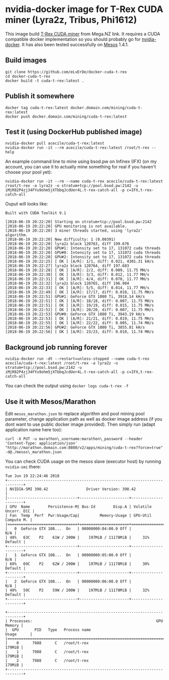 # nvidia-docker image for T-Rex CUDA miner (Lyra2z, Tribus, Phi1612)

This image build [T-Rex CUDA miner] from Mega.NZ link.
It requires a CUDA compatible docker implementation so you should probably go
for [nvidia-docker].
It has also been tested successfully on [Mesos] 1.4.1.

## Build images

```
git clone https://github.com/eLvErDe/docker-cuda-t-rex
cd docker-cuda-t-rex
docker build -t cuda-t-rex:latest .
```

## Publish it somewhere

```
docker tag cuda-t-rex:latest docker.domain.com/mining/cuda-t-rex:latest
docker push docker.domain.com/mining/cuda-t-rex:latest
```

## Test it (using DockerHub published image)

```
nvidia-docker pull acecile/cuda-t-rex:latest
nvidia-docker run -it --rm acecile/cuda-t-rex:latest /root/t-rex --help
```

An example command line to mine using bsod.pw on Infinex (IFX) (on my account, you can use it to actually mine something for real if you haven't choose your pool yet):
```
nvidia-docker run -it --rm --name cuda-t-rex acecile/cuda-t-rex:latest /root/t-rex -a lyra2z -o stratum+tcp://pool.bsod.pw:2142 -u iMjR82P4zj34FYu9ohm5jXTbbqJcdUer4L.t-rex-catch-all -p c=IFX,t-rex-catch-all
```

Ouput will looks like:
```
Built with CUDA Toolkit 9.1

[2018-06-19 20:22:20] Starting on stratum+tcp://pool.bsod.pw:2142
[2018-06-19 20:22:20] GPU monitoring is not available.
[2018-06-19 20:22:20] 3 miner threads started, using 'lyra2z' algorithm.
[2018-06-19 20:22:20] New difficulty: 1 (0.00391)
[2018-06-19 20:22:20] lyra2z block 120763, diff 199.676
[2018-06-19 20:22:20] GPU#1: Intensity set to 17, 131072 cuda threads
[2018-06-19 20:22:20] GPU#0: Intensity set to 17, 131072 cuda threads
[2018-06-19 20:22:20] GPU#2: Intensity set to 17, 131072 cuda threads
[2018-06-19 20:22:25] [ OK ] [A/R]: 1/1, diff: 0.021, 4301.31 kH/s
[2018-06-19 20:22:27] lyra2z block 120764, diff 197.683
[2018-06-19 20:22:28] [ OK ] [A/R]: 2/2, diff: 0.009, 11.75 MH/s
[2018-06-19 20:22:30] [ OK ] [A/R]: 3/3, diff: 0.012, 11.77 MH/s
[2018-06-19 20:22:31] [ OK ] [A/R]: 4/4, diff: 0.078, 11.77 MH/s
[2018-06-19 20:22:32] lyra2z block 120765, diff 196.984
[2018-06-19 20:22:33] [ OK ] [A/R]: 5/5, diff: 0.014, 11.77 MH/s
[2018-06-19 20:22:49] [ OK ] [A/R]: 17/17, diff: 0.010, 11.75 MH/s
[2018-06-19 20:22:51] GPU#1: GeForce GTX 1080 Ti, 3918.14 kH/s
[2018-06-19 20:22:51] [ OK ] [A/R]: 18/18, diff: 0.007, 11.75 MH/s
[2018-06-19 20:22:51] [ OK ] [A/R]: 19/19, diff: 0.015, 11.75 MH/s
[2018-06-19 20:22:52] [ OK ] [A/R]: 20/20, diff: 0.007, 11.75 MH/s
[2018-06-19 20:22:53] GPU#0: GeForce GTX 1080 Ti, 3943.19 kH/s
[2018-06-19 20:22:53] [ OK ] [A/R]: 21/21, diff: 0.019, 11.75 MH/s
[2018-06-19 20:22:55] [ OK ] [A/R]: 22/22, diff: 0.005, 11.74 MH/s
[2018-06-19 20:22:56] GPU#2: GeForce GTX 1080 Ti, 3855.81 kH/s
[2018-06-19 20:22:56] [ OK ] [A/R]: 23/23, diff: 0.010, 11.74 MH/s
```

## Background job running forever

```
nvidia-docker run -dt --restart=unless-stopped --name cuda-t-rex acecile/cuda-t-rex:latest /root/t-rex -a lyra2z -o stratum+tcp://pool.bsod.pw:2142 -u iMjR82P4zj34FYu9ohm5jXTbbqJcdUer4L.t-rex-catch-all -p c=IFX,t-rex-catch-all
```

You can check the output using `docker logs cuda-t-rex -f`


## Use it with Mesos/Marathon

Edit `mesos_marathon.json` to replace algorithm and pool mining pool parameter, change application path as well as docker image address (if you dont want to use public docker image provided).
Then simply run (adapt application name here too):

```
curl -X PUT -u marathon\_username:marathon\_password --header 'Content-Type: application/json' "http://marathon.domain.com:8080/v2/apps/mining/cuda-t-rex?force=true" -d@./mesos\_marathon.json
```

You can check CUDA usage on the mesos slave (executor host) by running `nvidia-smi` there:

```
Tue Jun 19 22:24:46 2018       
+-----------------------------------------------------------------------------+
| NVIDIA-SMI 390.42                 Driver Version: 390.42                    |
|-------------------------------+----------------------+----------------------+
| GPU  Name        Persistence-M| Bus-Id        Disp.A | Volatile Uncorr. ECC |
| Fan  Temp  Perf  Pwr:Usage/Cap|         Memory-Usage | GPU-Util  Compute M. |
|===============================+======================+======================|
|   0  GeForce GTX 108...  On   | 00000000:04:00.0 Off |                  N/A |
| 48%   63C    P2    61W / 200W |    197MiB / 11178MiB |     31%      Default |
+-------------------------------+----------------------+----------------------+
|   1  GeForce GTX 108...  On   | 00000000:05:00.0 Off |                  N/A |
| 60%   69C    P2    62W / 200W |    197MiB / 11178MiB |     30%      Default |
+-------------------------------+----------------------+----------------------+
|   2  GeForce GTX 108...  On   | 00000000:06:00.0 Off |                  N/A |
| 40%   59C    P2    59W / 200W |    197MiB / 11178MiB |     32%      Default |
+-------------------------------+----------------------+----------------------+
                                                                               
+-----------------------------------------------------------------------------+
| Processes:                                                       GPU Memory |
|  GPU       PID   Type   Process name                             Usage      |
|=============================================================================|
|    0      7988      C   /root/t-rex                                  179MiB |
|    1      7988      C   /root/t-rex                                  179MiB |
|    2      7988      C   /root/t-rex                                  179MiB |
+-----------------------------------------------------------------------------+
```

[T-Rex CUDA miner]: https://bitcointalk.org/index.php?topic=4432704.0
[nvidia-docker]: https://github.com/NVIDIA/nvidia-docker
[Mesos]: http://mesos.apache.org/documentation/latest/gpu-support/
